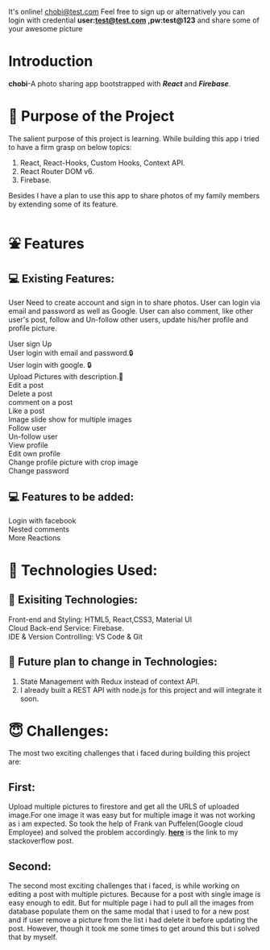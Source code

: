 


It's online! chobi@test.com Feel free to sign up or alternatively you can login with credential **user:test@test.com ,pw:test@123** and share some of your awesome picture

# Introduction

**chobi**-A photo sharing app bootstrapped with ***<span style={color:red}>React </span>*** and ***Firebase***.


# 🎯 Purpose of the Project

The salient purpose of this project is learning. While building this app i tried to have a firm grasp on below topics:

1. React, React-Hooks, Custom Hooks, Context API. <br />
2. React Router DOM v6. <br />
3. Firebase. <br />

Besides I have a plan to use this app to share photos of my family members by extending some of its feature.


# ⛲ Features

## 💻 Existing Features:

User Need to create account and sign in to share photos. User can login via email and password as well as Google. User can also comment, like other user's post, follow and Un-follow other users, update his/her profile and profile picture.

User sign Up <br />
User login with email and password.🔒<br />
User login with google. 🔒<br />
Upload Pictures with description.📸<br />
Edit a post<br />
Delete a post<br />
comment on a post<br />
Like a post <br />
Image slide show for multiple images <br />
Follow user<br />
Un-follow user<br />
View profile <br />
Edit own profile <br />
Change profile picture with crop image <br />
Change password<br />


## 💻 Features to be added:

Login with facebook <br/>
Nested comments <br/>
More Reactions

# 🧰 Technologies Used:

## 📱 Exisiting Technologies:

Front-end and Styling: HTML5, React,CSS3, Material UI <br/>
Cloud Back-end Service: Firebase.<br/>
IDE & Version Controlling: VS Code & Git <br/>

## 📱 Future plan to change in Technologies:

1. State Management with Redux instead of context API.<br/>
2. I already built a REST API with node.js for this project and will integrate it soon.


# 😇 Challenges:

The most two exciting challenges that i faced during building this project are:

## First:
Upload multiple pictures to firestore and get all the URLS of uploaded image.For one image it was easy but for multiple image it was not working as i am expected.
So took the help of Frank van Puffelen(Google cloud Employee) and solved the problem accordingly. [**here**](https://stackoverflow.com/questions/71702368/why-promise-all-in-below-code-returning-an-empty-array) is the link to my stackoverflow post.

## Second:
The second most exciting challenges that i faced, is while working on editing a post with multiple pictures. Because for a post with single image is easy enough to edit. But for multiple page i had to pull all the images from database populate them on the same modal that i used to for a new post and if user remove a picture from the list i had delete it before updating the post. However, though it took me some times to get around this but i solved that by myself.
